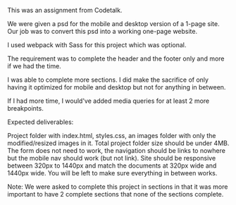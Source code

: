 This was an assignment from Codetalk.

We were given a psd for the mobile and desktop version of a 1-page site. Our job was to convert this psd into a working one-page website. 

I used webpack with Sass for this project which was optional.

The requirement was to complete the header and the footer only and more if we had the time.

I was able to complete more sections. I did make the sacrifice of only having it optimized for mobile and desktop but not for anything in between. 

If I had more time, I would've added media queries for at least 2 more breakpoints.

Expected deliverables:

Project folder with index.html, styles.css, an images folder with only the modified/resized images in it. Total project folder size should be under 4MB.
The form does not need to work, the navigation should be links to nowhere but the mobile nav should work (but not link). Site should be responsive between 320px to 1440px and match the documents at 320px wide and 1440px wide. You will be left to make sure everything in between works. 

Note: We were asked to complete this project in sections in that it was more important to have 2 complete sections that none of the sections complete. 

